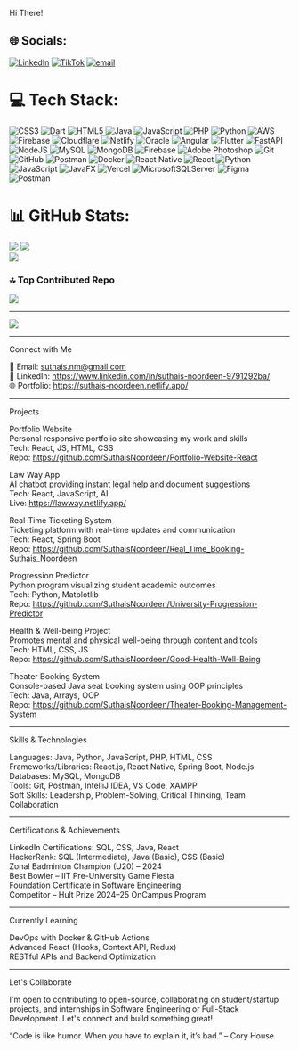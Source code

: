 Hi There!

## 🌐 Socials:
[![LinkedIn](https://img.shields.io/badge/LinkedIn-%230077B5.svg?logo=linkedin&logoColor=white)](https://linkedin.com/in/https://www.linkedin.com/in/suthais-noordeen-9791292ba/) [![TikTok](https://img.shields.io/badge/TikTok-%23000000.svg?logo=TikTok&logoColor=white)](https://tiktok.com/@suthaisnoordeen) [![email](https://img.shields.io/badge/Email-D14836?logo=gmail&logoColor=white)](mailto:suthais.nm@gmail.com) 

# 💻 Tech Stack:
![CSS3](https://img.shields.io/badge/css3-%231572B6.svg?style=for-the-badge&logo=css3&logoColor=white) ![Dart](https://img.shields.io/badge/dart-%230175C2.svg?style=for-the-badge&logo=dart&logoColor=white) ![HTML5](https://img.shields.io/badge/html5-%23E34F26.svg?style=for-the-badge&logo=html5&logoColor=white) ![Java](https://img.shields.io/badge/java-%23ED8B00.svg?style=for-the-badge&logo=openjdk&logoColor=white) ![JavaScript](https://img.shields.io/badge/javascript-%23323330.svg?style=for-the-badge&logo=javascript&logoColor=%23F7DF1E) ![PHP](https://img.shields.io/badge/php-%23777BB4.svg?style=for-the-badge&logo=php&logoColor=white) ![Python](https://img.shields.io/badge/python-3670A0?style=for-the-badge&logo=python&logoColor=ffdd54) ![AWS](https://img.shields.io/badge/AWS-%23FF9900.svg?style=for-the-badge&logo=amazon-aws&logoColor=white) ![Firebase](https://img.shields.io/badge/firebase-%23039BE5.svg?style=for-the-badge&logo=firebase) ![Cloudflare](https://img.shields.io/badge/Cloudflare-F38020?style=for-the-badge&logo=Cloudflare&logoColor=white) ![Netlify](https://img.shields.io/badge/netlify-%23000000.svg?style=for-the-badge&logo=netlify&logoColor=#00C7B7) ![Oracle](https://img.shields.io/badge/Oracle-F80000?style=for-the-badge&logo=oracle&logoColor=white) ![Angular](https://img.shields.io/badge/angular-%23DD0031.svg?style=for-the-badge&logo=angular&logoColor=white) ![Flutter](https://img.shields.io/badge/Flutter-%2302569B.svg?style=for-the-badge&logo=Flutter&logoColor=white) ![FastAPI](https://img.shields.io/badge/FastAPI-005571?style=for-the-badge&logo=fastapi) ![NodeJS](https://img.shields.io/badge/node.js-6DA55F?style=for-the-badge&logo=node.js&logoColor=white) ![MySQL](https://img.shields.io/badge/mysql-4479A1.svg?style=for-the-badge&logo=mysql&logoColor=white) ![MongoDB](https://img.shields.io/badge/MongoDB-%234ea94b.svg?style=for-the-badge&logo=mongodb&logoColor=white) ![Firebase](https://img.shields.io/badge/firebase-a08021?style=for-the-badge&logo=firebase&logoColor=ffcd34) ![Adobe Photoshop](https://img.shields.io/badge/adobe%20photoshop-%2331A8FF.svg?style=for-the-badge&logo=adobe%20photoshop&logoColor=white) ![Git](https://img.shields.io/badge/git-%23F05033.svg?style=for-the-badge&logo=git&logoColor=white) ![GitHub](https://img.shields.io/badge/github-%23121011.svg?style=for-the-badge&logo=github&logoColor=white) ![Postman](https://img.shields.io/badge/Postman-FF6C37?style=for-the-badge&logo=postman&logoColor=white) ![Docker](https://img.shields.io/badge/docker-%230db7ed.svg?style=for-the-badge&logo=docker&logoColor=white) ![React Native](https://img.shields.io/badge/react_native-%2320232a.svg?style=for-the-badge&logo=react&logoColor=%2361DAFB) ![React](https://img.shields.io/badge/react-%2320232a.svg?style=for-the-badge&logo=react&logoColor=%2361DAFB) ![Python](https://img.shields.io/badge/python-3670A0?style=for-the-badge&logo=python&logoColor=ffdd54) ![JavaScript](https://img.shields.io/badge/javascript-%23323330.svg?style=for-the-badge&logo=javascript&logoColor=%23F7DF1E) ![JavaFX](https://img.shields.io/badge/javafx-%23FF0000.svg?style=for-the-badge&logo=javafx&logoColor=white) ![Vercel](https://img.shields.io/badge/vercel-%23000000.svg?style=for-the-badge&logo=vercel&logoColor=white) ![MicrosoftSQLServer](https://img.shields.io/badge/Microsoft%20SQL%20Server-CC2927?style=for-the-badge&logo=microsoft%20sql%20server&logoColor=white) ![Figma](https://img.shields.io/badge/figma-%23F24E1E.svg?style=for-the-badge&logo=figma&logoColor=white) ![Postman](https://img.shields.io/badge/Postman-FF6C37?style=for-the-badge&logo=postman&logoColor=white)
# 📊 GitHub Stats:
![](https://github-readme-stats.vercel.app/api?username=SuthaisNoordeen&theme=swift&hide_border=false&include_all_commits=true&count_private=false)
![](https://nirzak-streak-stats.vercel.app/?user=SuthaisNoordeen&theme=swift&hide_border=false)<br/>
![](https://github-readme-stats.vercel.app/api/top-langs/?username=SuthaisNoordeen&theme=swift&hide_border=false&include_all_commits=true&count_private=false&layout=compact)

### 🔝 Top Contributed Repo
![](https://github-contributor-stats.vercel.app/api?username=SuthaisNoordeen&limit=5&theme=dark&combine_all_yearly_contributions=true)

---
[![](https://visitcount.itsvg.in/api?id=SuthaisNoordeen&icon=0&color=0)](https://visitcount.itsvg.in)

<!-- Proudly created with GPRM ( https://gprm.itsvg.in ) -->

---

Connect with Me

📧 Email: suthais.nm@gmail.com  
💼 LinkedIn: https://www.linkedin.com/in/suthais-noordeen-9791292ba/  
🌐 Portfolio: https://suthais-noordeen.netlify.app/  

---

Projects

Portfolio Website  
Personal responsive portfolio site showcasing my work and skills  
Tech: React, JS, HTML, CSS  
Repo: https://github.com/SuthaisNoordeen/Portfolio-Website-React  

Law Way App  
AI chatbot providing instant legal help and document suggestions  
Tech: React, JavaScript, AI  
Live: https://lawway.netlify.app/  

Real-Time Ticketing System  
Ticketing platform with real-time updates and communication  
Tech: React, Spring Boot  
Repo: https://github.com/SuthaisNoordeen/Real_Time_Booking-Suthais_Noordeen  

Progression Predictor  
Python program visualizing student academic outcomes  
Tech: Python, Matplotlib  
Repo: https://github.com/SuthaisNoordeen/University-Progression-Predictor  

Health & Well-being Project  
Promotes mental and physical well-being through content and tools  
Tech: HTML, CSS, JS  
Repo: https://github.com/SuthaisNoordeen/Good-Health-Well-Being  

Theater Booking System  
Console-based Java seat booking system using OOP principles  
Tech: Java, Arrays, OOP  
Repo: https://github.com/SuthaisNoordeen/Theater-Booking-Management-System  

---

Skills & Technologies

Languages: Java, Python, JavaScript, PHP, HTML, CSS  
Frameworks/Libraries: React.js, React Native, Spring Boot, Node.js  
Databases: MySQL, MongoDB  
Tools: Git, Postman, IntelliJ IDEA, VS Code, XAMPP  
Soft Skills: Leadership, Problem-Solving, Critical Thinking, Team Collaboration

---

Certifications & Achievements

LinkedIn Certifications: SQL, CSS, Java, React  
HackerRank: SQL (Intermediate), Java (Basic), CSS (Basic)  
Zonal Badminton Champion (U20) – 2024  
Best Bowler – IIT Pre-University Game Fiesta  
Foundation Certificate in Software Engineering  
Competitor – Hult Prize 2024–25 OnCampus Program

---

Currently Learning

DevOps with Docker & GitHub Actions  
Advanced React (Hooks, Context API, Redux)  
RESTful APIs and Backend Optimization

---

Let's Collaborate

I'm open to contributing to open-source, collaborating on student/startup projects, and internships in Software Engineering or Full-Stack Development. Let's connect and build something great!

“Code is like humor. When you have to explain it, it’s bad.” – Cory House

